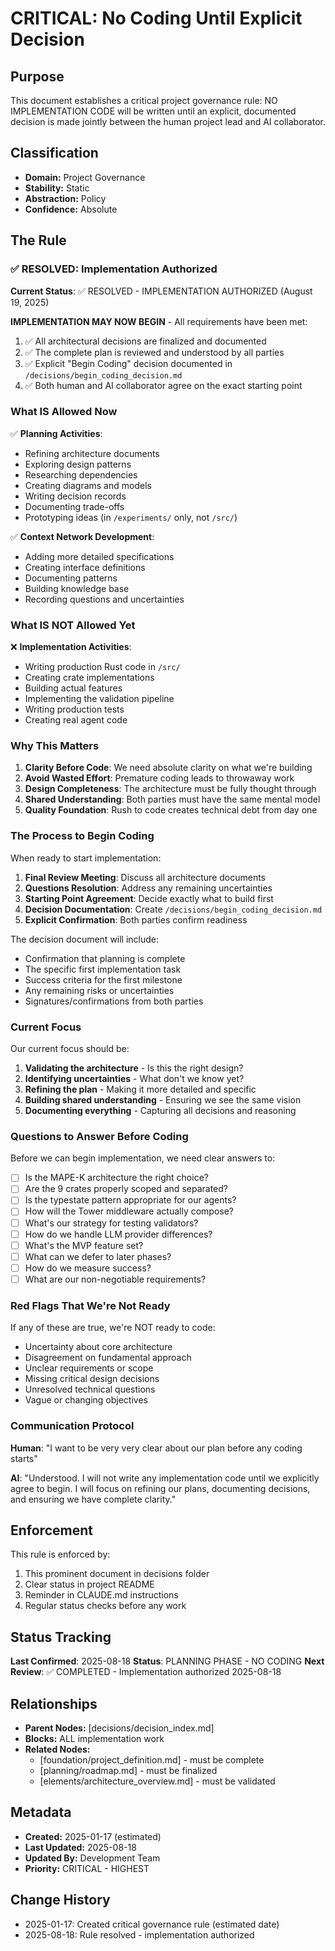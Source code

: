 # CRITICAL: No Coding Until Explicit Decision

## Purpose
This document establishes a critical project governance rule: NO IMPLEMENTATION CODE will be written until an explicit, documented decision is made jointly between the human project lead and AI collaborator.

## Classification
- **Domain:** Project Governance
- **Stability:** Static
- **Abstraction:** Policy
- **Confidence:** Absolute

## The Rule

### ✅ RESOLVED: Implementation Authorized

**Current Status**: ✅ RESOLVED - IMPLEMENTATION AUTHORIZED (August 19, 2025)

**IMPLEMENTATION MAY NOW BEGIN** - All requirements have been met:
1. ✅ All architectural decisions are finalized and documented
2. ✅ The complete plan is reviewed and understood by all parties  
3. ✅ Explicit "Begin Coding" decision documented in `/decisions/begin_coding_decision.md`
4. ✅ Both human and AI collaborator agree on the exact starting point

### What IS Allowed Now

✅ **Planning Activities**:
- Refining architecture documents
- Exploring design patterns
- Researching dependencies
- Creating diagrams and models
- Writing decision records
- Documenting trade-offs
- Prototyping ideas (in `/experiments/` only, not `/src/`)

✅ **Context Network Development**:
- Adding more detailed specifications
- Creating interface definitions
- Documenting patterns
- Building knowledge base
- Recording questions and uncertainties

### What IS NOT Allowed Yet

❌ **Implementation Activities**:
- Writing production Rust code in `/src/`
- Creating crate implementations
- Building actual features
- Implementing the validation pipeline
- Writing production tests
- Creating real agent code

### Why This Matters

1. **Clarity Before Code**: We need absolute clarity on what we're building
2. **Avoid Wasted Effort**: Premature coding leads to throwaway work
3. **Design Completeness**: The architecture must be fully thought through
4. **Shared Understanding**: Both parties must have the same mental model
5. **Quality Foundation**: Rush to code creates technical debt from day one

### The Process to Begin Coding

When ready to start implementation:

1. **Final Review Meeting**: Discuss all architecture documents
2. **Questions Resolution**: Address any remaining uncertainties
3. **Starting Point Agreement**: Decide exactly what to build first
4. **Decision Documentation**: Create `/decisions/begin_coding_decision.md`
5. **Explicit Confirmation**: Both parties confirm readiness

The decision document will include:
- Confirmation that planning is complete
- The specific first implementation task
- Success criteria for the first milestone
- Any remaining risks or uncertainties
- Signatures/confirmations from both parties

### Current Focus

Our current focus should be:
1. **Validating the architecture** - Is this the right design?
2. **Identifying uncertainties** - What don't we know yet?
3. **Refining the plan** - Making it more detailed and specific
4. **Building shared understanding** - Ensuring we see the same vision
5. **Documenting everything** - Capturing all decisions and reasoning

### Questions to Answer Before Coding

Before we can begin implementation, we need clear answers to:

- [ ] Is the MAPE-K architecture the right choice?
- [ ] Are the 9 crates properly scoped and separated?
- [ ] Is the typestate pattern appropriate for our agents?
- [ ] How will the Tower middleware actually compose?
- [ ] What's our strategy for testing validators?
- [ ] How do we handle LLM provider differences?
- [ ] What's the MVP feature set?
- [ ] What can we defer to later phases?
- [ ] How do we measure success?
- [ ] What are our non-negotiable requirements?

### Red Flags That We're Not Ready

If any of these are true, we're NOT ready to code:
- Uncertainty about core architecture
- Disagreement on fundamental approach
- Unclear requirements or scope
- Missing critical design decisions
- Unresolved technical questions
- Vague or changing objectives

### Communication Protocol

**Human**: "I want to be very very clear about our plan before any coding starts"

**AI**: "Understood. I will not write any implementation code until we explicitly agree to begin. I will focus on refining our plans, documenting decisions, and ensuring we have complete clarity."

## Enforcement

This rule is enforced by:
1. This prominent document in decisions folder
2. Clear status in project README
3. Reminder in CLAUDE.md instructions
4. Regular status checks before any work

## Status Tracking

**Last Confirmed**: 2025-08-18
**Status**: PLANNING PHASE - NO CODING
**Next Review**: ✅ COMPLETED - Implementation authorized 2025-08-18

## Relationships
- **Parent Nodes:** [decisions/decision_index.md]
- **Blocks:** ALL implementation work
- **Related Nodes:** 
  - [foundation/project_definition.md] - must be complete
  - [planning/roadmap.md] - must be finalized
  - [elements/architecture_overview.md] - must be validated

## Metadata
- **Created:** 2025-01-17 (estimated)
- **Last Updated:** 2025-08-18
- **Updated By:** Development Team
- **Priority:** CRITICAL - HIGHEST

## Change History
- 2025-01-17: Created critical governance rule (estimated date)
- 2025-08-18: Rule resolved - implementation authorized